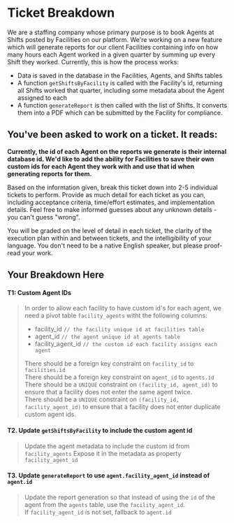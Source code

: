 # Ticket Breakdown
We are a staffing company whose primary purpose is to book Agents at Shifts posted by Facilities on our platform. We're working on a new feature which will generate reports for our client Facilities containing info on how many hours each Agent worked in a given quarter by summing up every Shift they worked. Currently, this is how the process works:

- Data is saved in the database in the Facilities, Agents, and Shifts tables
- A function `getShiftsByFacility` is called with the Facility's id, returning all Shifts worked that quarter, including some metadata about the Agent assigned to each
- A function `generateReport` is then called with the list of Shifts. It converts them into a PDF which can be submitted by the Facility for compliance.

## You've been asked to work on a ticket. It reads:

**Currently, the id of each Agent on the reports we generate is their internal database id. We'd like to add the ability for Facilities to save their own custom ids for each Agent they work with and use that id when generating reports for them.**


Based on the information given, break this ticket down into 2-5 individual tickets to perform. Provide as much detail for each ticket as you can, including acceptance criteria, time/effort estimates, and implementation details. Feel free to make informed guesses about any unknown details - you can't guess "wrong".


You will be graded on the level of detail in each ticket, the clarity of the execution plan within and between tickets, and the intelligibility of your language. You don't need to be a native English speaker, but please proof-read your work.

## Your Breakdown Here

#### T1: Custom Agent IDs  
> In order to allow each facility to have custom id's for each agent, we need a pivot table `facility_agents` witht the following columns: 
>   - facility_id `// the facility unique id at facilities table`
>   - agent_id `// the agent unique id at agents table`
>   - facility_agent_id `// the custom id each facility assigns each agent`  
> 
> There should be a foreign key constraint on `facility_id` to `facilities.id`  
> There should be a foreign key constraint on `agent_id` to `agents.id`  
> There should be a `UNIQUE` constraint on `(facility_id, agent_id)` to ensure that a facility does not enter the same agent twice.  
> There should be a `UNIQUE` constraint on `(facility_id, facility_agent_id)` to ensure that a facility does not enter duplicate custom agent ids.  

#### T2. Update `getShiftsByFacility` to include the custom agent id
> Update the agent metadata to include the custom id from `facility_agents`
> Expose it in the metadata as property `facility_agent_id`

#### T3. Update `generateReport` to use `agent.facility_agent_id` instead of `agent.id`
> Update the report generation so that instead of using the `id` of the agent from the `agents` table, use the `facility_agent_id`.  
> If `facility_agent_id` is not set, fallback to `agent.id`
